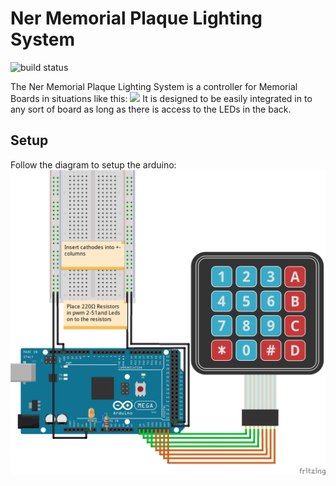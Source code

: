 # Ner Memorial Plaque Lighting System

![build status](https://img.shields.io/badge/build-ok-brightgreen.svg)

The Ner Memorial Plaque Lighting System is a controller for Memorial Boards in situations like this:
![](https://www.bcd-urbex.com/wp-content/uploads/2014/02/IMG_8063_4_5_6_7_tonemapped2.jpg)
It is designed to be easily integrated in to any sort of board as long as there is access to the LEDs in the back.

## Setup
Follow the diagram to setup the arduino:
![](layout.jpg)